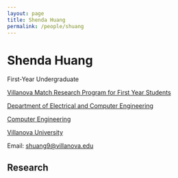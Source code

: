 ```yaml
---
layout: page
title: Shenda Huang
permalink: /people/shuang
---
```

# Shenda Huang
First-Year Undergraduate

[Villanova Match Research Program for First Year Students](https://www1.villanova.edu/villanova/provost/crf/undergraduate-research/villanova-match-research-program.html)

[Department of Electrical and Computer Engineering](https://www1.villanova.edu/villanova/engineering/departments/ece.html)

[Computer Engineering](https://www1.villanova.edu/villanova/engineering/departments/ece/undergrad/bachelors-cpe.html)

[Villanova University](https://www1.villanova.edu/university.html)

Email: <a href="shuang9@villanova.edu">shuang9@villanova.edu</a>
## Research

